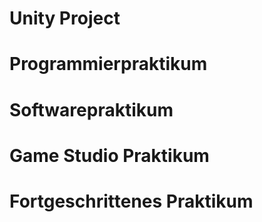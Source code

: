 # Unity Project
# Programmierpraktikum
# Softwarepraktikum
# Game Studio Praktikum
# Fortgeschrittenes Praktikum
